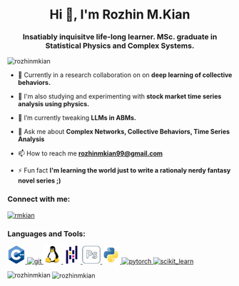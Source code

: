 <h1 align="center">Hi 👋, I'm Rozhin M.Kian</h1>
<h3 align="center">Insatiably inquisitve life-long learner. MSc. graduate in Statistical Physics and Complex Systems.</h3>

<p align="left"> <img src="https://komarev.com/ghpvc/?username=rozhinmkian&label=Profile%20views&color=0e75b6&style=flat" alt="rozhinmkian" /> </p>

- 🔭 Currently in a research collaboration on on **deep learning of collective behaviors.**

- 🧩 I'm also studying and experimenting with **stock market time series analysis using physics.**

- 🌱 I’m currently tweaking **LLMs in ABMs.**

- 💬 Ask me about **Complex Networks, Collective Behaviors, Time Series Analysis**

- 📫 How to reach me **rozhinmkian99@gmail.com**

- ⚡ Fun fact **I'm learning the world just to write a rationaly nerdy fantasy novel series ;)**

<h3 align="left">Connect with me:</h3>
<p align="left">
<a href="https://linkedin.com/in/rmkian" target="blank"><img align="center" src="https://raw.githubusercontent.com/rahuldkjain/github-profile-readme-generator/master/src/images/icons/Social/linked-in-alt.svg" alt="rmkian" height="30" width="40" /></a>
</p>

<h3 align="left">Languages and Tools:</h3>
<p align="left"> <a href="https://www.w3schools.com/cpp/" target="_blank" rel="noreferrer"> <img src="https://raw.githubusercontent.com/devicons/devicon/master/icons/cplusplus/cplusplus-original.svg" alt="cplusplus" width="40" height="40"/> </a> <a href="https://git-scm.com/" target="_blank" rel="noreferrer"> <img src="https://www.vectorlogo.zone/logos/git-scm/git-scm-icon.svg" alt="git" width="40" height="40"/> </a> <a href="https://www.linux.org/" target="_blank" rel="noreferrer"> <img src="https://raw.githubusercontent.com/devicons/devicon/master/icons/linux/linux-original.svg" alt="linux" width="40" height="40"/> </a> <a href="https://pandas.pydata.org/" target="_blank" rel="noreferrer"> <img src="https://raw.githubusercontent.com/devicons/devicon/2ae2a900d2f041da66e950e4d48052658d850630/icons/pandas/pandas-original.svg" alt="pandas" width="40" height="40"/> </a> <a href="https://www.photoshop.com/en" target="_blank" rel="noreferrer"> <img src="https://raw.githubusercontent.com/devicons/devicon/master/icons/photoshop/photoshop-line.svg" alt="photoshop" width="40" height="40"/> </a> <a href="https://www.python.org" target="_blank" rel="noreferrer"> <img src="https://raw.githubusercontent.com/devicons/devicon/master/icons/python/python-original.svg" alt="python" width="40" height="40"/> </a> <a href="https://pytorch.org/" target="_blank" rel="noreferrer"> <img src="https://www.vectorlogo.zone/logos/pytorch/pytorch-icon.svg" alt="pytorch" width="40" height="40"/> </a> <a href="https://scikit-learn.org/" target="_blank" rel="noreferrer"> <img src="https://upload.wikimedia.org/wikipedia/commons/0/05/Scikit_learn_logo_small.svg" alt="scikit_learn" width="40" height="40"/> </a> </p>

<p><img align="left" src="https://github-readme-stats.vercel.app/api/top-langs?username=rozhinmkian&show_icons=true&locale=en&layout=compact" alt="rozhinmkian" /></p>

<p>&nbsp;<img align="center" src="https://github-readme-stats.vercel.app/api?username=rozhinmkian&show_icons=true&locale=en" alt="rozhinmkian" /></p>
